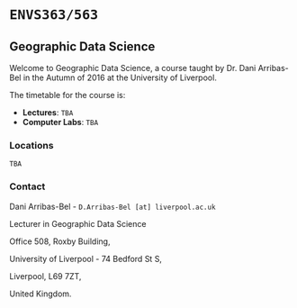 
# `ENVS363/563`

## Geographic Data Science

Welcome to Geographic Data Science, a course taught by
Dr. Dani Arribas-Bel in the Autumn of 2016 at the University of
Liverpool.

The timetable for the course is:

* **Lectures**: `TBA`
* **Computer Labs**: `TBA`

### Locations

`TBA`

### Contact

Dani Arribas-Bel - `D.Arribas-Bel [at] liverpool.ac.uk`

Lecturer in Geographic Data Science

Office 508, Roxby Building, 

University of Liverpool - 74 Bedford St S, 

Liverpool, L69 7ZT, 

United Kingdom.

